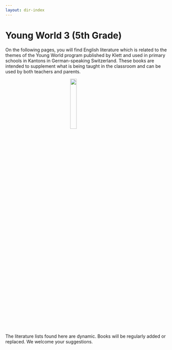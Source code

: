 ```yaml
---
layout: dir-index
---
```


# Young World 3 (5th Grade)

On the following pages, you will find English literature which is related to the themes of the Young World program published by Klett and used in primary schools in Kantons in German-speaking Switzerland. These books are intended to supplement what is being taught in the classroom and can be used by both teachers and parents.

<img src="https://i.imgur.com/H6LiZDe.png" width="20%" style="display:block;margin-left:auto;margin-right:auto;" />

The literature lists found here are dynamic. Books will be regularly added or replaced. We welcome your suggestions.
<!--stackedit_data:
eyJoaXN0b3J5IjpbMTc3Mzk4MDExM119
-->